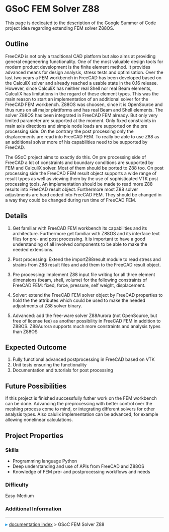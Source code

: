 # GSoC FEM Solver Z88
This page is dedicated to the description of the Google Summer of Code project idea regarding extending FEM solver Z88OS.

## Outline

FreeCAD is not only a traditional CAD platform but also aims at providing general engeneering functionality. One of the most valuable design tools for modern product development is the finite element method. It provides advanced means for design analysis, stress tests and optimisation. Over the last two years a FEM workbench in FreeCAD has been developed based on the CalculiX solver and already reached a usable state in the 0.16 release. However, since CalculiX has neither real Shell nor real Beam elements, CalculiX has limitations in the regard of these element types. This was the main reason to start an implementation of an additional solver for the FreeCAD FEM workbench. Z88OS was choosen, since it is OpenSource and thus runs on all major plattforms and has real Beam and Shell elements. The solver Z88OS has been integrated in FreeCAD FEM already. But only very limited parameter are supported at the moment. Only fixed constraints in main axis directions and simple node loads are supported on the pre processing side. On the contrary the post processing only the displacements are read into FreeCAD FEM. To really be able to use Z88 as an additional solver more of his capabilities need to be supported by FreeCAD.

The GSoC project aims to exactly do this. On pre processing side of FreeCAD a lot of constraints and boundary conditions are supported by FEM and CalculiX solver. Most of them should be ported to Z88 too. On post processing side the FreeCAD FEM result object supports a wide range of result types as well as viewing them by the use of sophisticated VTK post processing tools. An implementation should be made to read more Z88 results into FreeCAD result object. Furthermore most Z88 solver adjustments are hard coded into FreeCAD FEM. They should be changed in a way they could be changed during run time of FreeCAD FEM.

## Details

1.  Get familiar with FreeCAD FEM workbench its capabilities and its architecture. Furthermore get familiar with Z88OS and its interface text files for pre- and post processing. It is important to have a good understanding of all involved components to be able to make the needed extensions.
2.  Post processing: Extend the importZ88result module to read stress and strains from Z88 result files and add them to the FreeCAD result object.
3.  Pre processing: Implement Z88 input file writing for all three element dimensions (beam, shell, volume) for the following constraints of FreeCAD FEM: fixed, force, pressure, self weight, displacement.
4.  Solver: extend the FreeCAD FEM solver object by FreeCAD properties to hold the the attributes which could be used to make the needed adjustments at Z88 solver binary.




1.  Advanced: add the free-ware solver Z88Aurora (not OpenSource, but free of license fee) as another possibility in FreeCAD FEM in addition to Z88OS. Z88Aurora supports much more constraints and analysis types than Z88OS

## Expected Outcome 

1.  Fully functional advanced postprocessing in FreeCAD based on VTK
2.  Unit tests ensuring the functionality
3.  Documentation and tutorials for post processing

## Future Possibilities 

If this project is finished successfully futher work on the FEM workbench can be done. Advancing the preprocessing with better control over the meshing process come to mind, or integrating different solvers for other analysis types. Also calulix implementation can be advanced, for example allowing nonelinear calculations.

## Project Properties 

### Skills

-   Programming language Python
-   Deep understanding and use of APIs from FreeCAD and Z88OS
-   Knowledge of FEM pre- and postprocessing workflows and needs

### Difficulty

Easy-Medium

### Additional Information



---
![](images/Right_arrow.png) [documentation index](../README.md) > GSoC FEM Solver Z88
